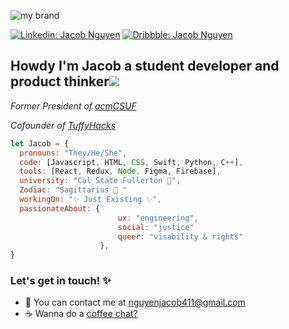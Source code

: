 


![my brand](https://cdn.discordapp.com/attachments/746268983778607128/884673368094310450/unknown.png)

[![Linkedin: Jacob Nguyen](https://img.shields.io/badge/-Jacob_Nguyen-blue?style=flat-square&logo=Linkedin&logoColor=white&link=https://www.linkedin.com/in/jacob/)](https://www.linkedin.com/in/jacob-nguyen-they-them-899b80194/)
[![Dribbble: Jacob Nguyen](https://img.shields.io/badge/-Jacob_Nguyen-ff69b4?style=flat-square&logo=Dribbble&logoColor=white&link=https://www.linkedin.com/in/jacob/)](https://dribbble.com/nguyenjac)

<h2 style="font-weight:bold"> Howdy I'm Jacob a student developer and product thinker<img src="https://cdn.discordapp.com/attachments/746268983778607128/812611014142984253/ezgif.com-gif-maker_6.gif"> </h3>

<p><em>Former President of <a href="https://acmcsuf.com/">acmCSUF</a></em></p>
<p><em>Cofounder of <a href="https://tuffyhacks.com//">TuffyHacks</a></em></p>


```javascript
let Jacob = {
  pronouns: "They/He/She",
  code: [Javascript, HTML, CSS, Swift, Python, C++],
  tools: [React, Redux, Node, Figma, Firebase],
  university: "Cal State Fullerton 🐘",
  Zodiac: "Sagittarius 🏹 "
  workingOn: "✨ Just Existing ✨",
  passionateAbout: {
                        ux: "engineering",
                        social: "justice"
                        queer: "visability & rights"
                    },
}
```
<h3 style="font-weight:bold">Let's get in touch! ✨ </h3>
<ul>
    <li>💌 You can contact me at <a href="mailto:nguyenjacob411@gmail.com">nguyenjacob411@gmail.com</a></li>
    <li>☕️ Wanna do a <a href="https://calendly.com/nguyenjacob411">coffee chat?</a></li>
</ul>


